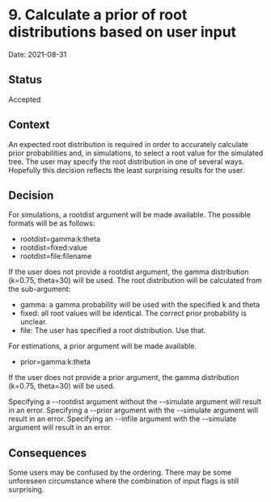 # 9. Calculate a prior of root distributions based on user input

Date: 2021-08-31

## Status

Accepted

## Context

An expected root distribution is required in order to accurately calculate prior probabilities
and, in simulations, to select a root value for the simulated tree. The user may specify the
root distribution in one of several ways. Hopefully this decision reflects the least surprising
results for the user.

## Decision

For simulations, a rootdist argument will be made available. The possible formats will be as follows:

- rootdist=gamma:k:theta
- rootdist=fixed:value
- rootdist=file:filename

If the user does not provide a rootdist argument, the gamma distribution (k=0.75, theta=30) will be used.
The root distribution will be calculated from the sub-argument:

- gamma: a gamma probability will be used with the specified k and theta
- fixed: all root values will be identical. The correct prior probability is unclear.
- file: The user has specified a root distribution. Use that.

For estimations, a prior argument will be made available. 
- prior=gamma:k:theta

If the user does not provide a prior argument, the gamma distribution (k=0.75, theta=30) will be used.

Specifying a --rootdist argument without the --simulate argument will result in an error.
Specifying a --prior argument with the --simulate argument will result in an error.
Specifying an --infile argument with the --simulate argument will result in an error.

## Consequences

Some users may be confused by the ordering. There may be some unforeseen circumstance where the combination of input flags is still surprising.


